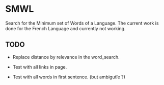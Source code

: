 # SMWL

Search for the Minimum set of Words of a Language.
The current work is done for the French Language and currently not working.

## TODO

* Replace distance by relevance in the word_search.

* Test with all links in page.
* Test with all words in first sentence. (but ambigutïe ?)
